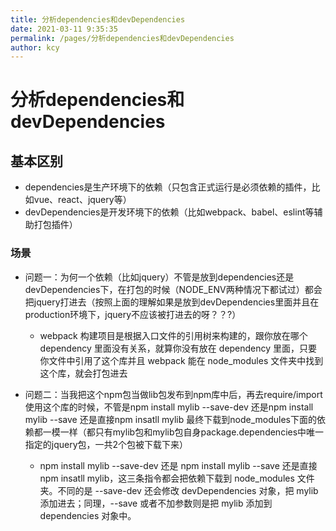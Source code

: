 ```yaml
---
title: 分析dependencies和devDependencies
date: 2021-03-11 9:35:35
permalink: /pages/分析dependencies和devDependencies
author: kcy
---
```


# 分析dependencies和devDependencies

## 基本区别
* dependencies是生产环境下的依赖（只包含正式运行是必须依赖的插件，比如vue、react、jquery等）
* devDependencies是开发环境下的依赖（比如webpack、babel、eslint等辅助打包插件）

### 场景
* 问题一：为何一个依赖（比如jquery）不管是放到dependencies还是devDependencies下，在打包的时候（NODE_ENV两种情况下都试过）都会把jquery打进去（按照上面的理解如果是放到devDependencies里面并且在production环境下，jquery不应该被打进去的呀？？?）
    + webpack 构建项目是根据入口文件的引用树来构建的，跟你放在哪个 dependency 里面没有关系，就算你没有放在 dependency 里面，只要你文件中引用了这个库并且 webpack 能在 node_modules 文件夹中找到这个库，就会打包进去

* 问题二：当我把这个npm包当做lib包发布到npm库中后，再去require/import使用这个库的时候，不管是npm install mylib --save-dev 还是npm install mylib --save 还是直接npm insatll mylib 最终下载到node_modules下面的依赖都一模一样（都只有mylib包和mylib包自身package.dependencies中唯一指定的jquery包，一共2个包被下载下来）
    + npm install mylib --save-dev 还是 npm install mylib --save 还是直接 npm insatll mylib，这三条指令都会把依赖下载到 node_modules 文件夹。不同的是 --save-dev 还会修改 devDependencies 对象，把 mylib 添加进去；同理，--save 或者不加参数则是把 mylib 添加到 dependencies 对象中。

